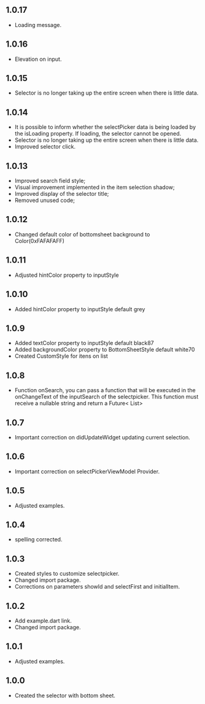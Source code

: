 ## 1.0.17

* Loading message.

## 1.0.16

* Elevation on input.

## 1.0.15

* Selector is no longer taking up the entire screen when there is little data.

## 1.0.14

* It is possible to inform whether the selectPicker data is being loaded by the isLoading property.
  If loading, the selector cannot be opened.
* Selector is no longer taking up the entire screen when there is little data.
* Improved selector click.

## 1.0.13

* Improved search field style;
* Visual improvement implemented in the item selection shadow;
* Improved display of the selector title;
* Removed unused code;

## 1.0.12

* Changed default color of bottomsheet background to Color(0xFAFAFAFF)

## 1.0.11

* Adjusted hintColor property to inputStyle

## 1.0.10

* Added hintColor property to inputStyle default grey

## 1.0.9

* Added textColor property to inputStyle default black87
* Added backgroundColor property to BottomSheetStyle default white70
* Created CustomStyle for itens on list

## 1.0.8

* Function onSearch, you can pass a function that will be executed in the onChangeText of the
  inputSearch of the selectpicker. This function must receive a nullable string and return a Future<
  List<SelectPickerItem>>

## 1.0.7

* Important correction on didUpdateWidget updating current selection.

## 1.0.6

* Important correction on selectPickerViewModel Provider.

## 1.0.5

* Adjusted examples.

## 1.0.4

* spelling corrected.

## 1.0.3

* Created styles to customize selectpicker.
* Changed import package.
* Corrections on parameters showId and selectFirst and initialItem.

## 1.0.2

* Add example.dart link.
* Changed import package.

## 1.0.1

* Adjusted examples.

## 1.0.0

* Created the selector with bottom sheet. 
